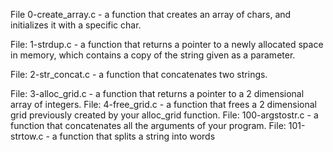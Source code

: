 File 0-create_array.c - a function that creates an array of chars, and initializes it with a specific char.

File: 1-strdup.c - a function that returns a pointer to a newly allocated space in memory, which contains a copy of the string given as a parameter.

File: 2-str_concat.c - a function that concatenates two strings.

File: 3-alloc_grid.c - a function that returns a pointer to a 2 dimensional array of integers.
File: 4-free_grid.c - a function that frees a 2 dimensional grid previously created by your alloc_grid function.
File: 100-argstostr.c - a function that concatenates all the arguments of your program.
File: 101-strtow.c - a function that splits a string into words